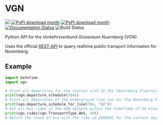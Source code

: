 # VGN

[![](https://img.shields.io/badge/License-MIT-yellow.svg)](https://opensource.org/licenses/MIT)
[![PyPI download month](https://img.shields.io/pypi/dm/vag.svg)](https://pypi.python.org/pypi/vag/)
[![PyPI download month](https://img.shields.io/pypi/pyversions/vag.svg)](https://img.shields.io/pypi/pyversions/vag)
[![Documentation Status](https://readthedocs.org/projects/vgn/badge/?version=latest)](https://vgn.readthedocs.io/en/latest/?badge=latest)
![Build Status](https://gitlab.com/becheran/vgn_ci_job/badges/master/pipeline.svg)

Python API for the *Verkehrsverbund Grossraum Nuernberg (VGN)*.

Uses the official [REST-API](https://start.vag.de/dm/) to query realtime public transport information for Nuremberg.

## Example

``` python
import datetime
import vgn

# Print all departures for the station with ID 704 (Nuernberg Plaerrer)
print(vgn.departure_schedule(704))
# Print all departures of the underground line two for the Nuernberg Plaerrer station
print(vgn.departure_schedule_for_line(704, "U2"))
# Get all bus rides in the VGN network within the timeframe of 30 minutes
print(vgn.rides(vgn.TransportType.BUS, 30))
# Return the route of bus with the ride id 2008502 for the current day
```
